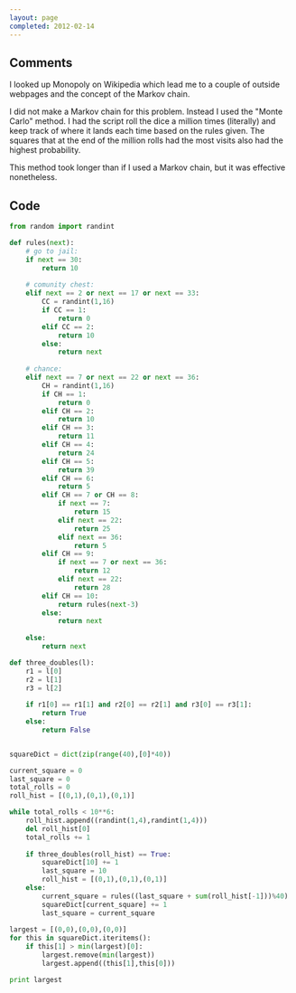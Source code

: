 ```yaml
---
layout: page
completed: 2012-02-14
---
```


## Comments

I looked up Monopoly on Wikipedia which lead me to a couple of outside webpages
and the concept of the Markov chain.

I did not make a Markov chain for this problem. Instead I used the "Monte
Carlo" method. I had the script roll the dice a million times (literally) and
keep track of where it lands each time based on the rules given. The squares
that at the end of the million rolls had the most visits also had the highest
probability.

This method took longer than if I used a Markov chain, but it was effective
nonetheless.

## Code

```python
from random import randint

def rules(next):
	# go to jail:
	if next == 30:
		return 10
	
	# comunity chest:
	elif next == 2 or next == 17 or next == 33:
		CC = randint(1,16)
		if CC == 1:
			return 0
		elif CC == 2:
			return 10
		else:
			return next
	
	# chance:
	elif next == 7 or next == 22 or next == 36:
		CH = randint(1,16)
		if CH == 1:
			return 0
		elif CH == 2:
			return 10
		elif CH == 3:
			return 11
		elif CH == 4:
			return 24
		elif CH == 5:
			return 39
		elif CH == 6:
			return 5
		elif CH == 7 or CH == 8:
			if next == 7:
				return 15
			elif next == 22:
				return 25
			elif next == 36:
				return 5
		elif CH == 9:
			if next == 7 or next == 36:
				return 12
			elif next == 22:
				return 28
		elif CH == 10:
			return rules(next-3)
		else:
			return next
	
	else:
		return next

def three_doubles(l):
	r1 = l[0]
	r2 = l[1]
	r3 = l[2]
	
	if r1[0] == r1[1] and r2[0] == r2[1] and r3[0] == r3[1]:
		return True
	else:
		return False


squareDict = dict(zip(range(40),[0]*40))

current_square = 0
last_square = 0
total_rolls = 0
roll_hist = [(0,1),(0,1),(0,1)]

while total_rolls < 10**6:
	roll_hist.append((randint(1,4),randint(1,4)))
	del roll_hist[0]
	total_rolls += 1
	
	if three_doubles(roll_hist) == True:
		squareDict[10] += 1
		last_square = 10
		roll_hist = [(0,1),(0,1),(0,1)]
	else:
		current_square = rules((last_square + sum(roll_hist[-1]))%40)
		squareDict[current_square] += 1
		last_square = current_square
		
largest = [(0,0),(0,0),(0,0)]
for this in squareDict.iteritems():
	if this[1] > min(largest)[0]:
		largest.remove(min(largest))
		largest.append((this[1],this[0]))

print largest
```
